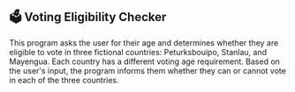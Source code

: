 ## 🗳️ Voting Eligibility Checker
This program asks the user for their age and determines whether they are eligible to vote in three fictional countries: Peturksbouipo, Stanlau, and Mayengua. Each country has a different voting age requirement. Based on the user's input, the program informs them whether they can or cannot vote in each of the three countries.
